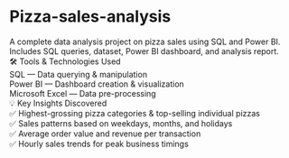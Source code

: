 # Pizza-sales-analysis
A complete data analysis project on pizza sales using SQL and Power BI. Includes SQL queries, dataset, Power BI dashboard, and analysis report.  
🛠️ Tools & Technologies Used  
SQL — Data querying & manipulation  
Power BI — Dashboard creation & visualization  
Microsoft Excel — Data pre-processing  
💡 Key Insights Discovered  
✅ Highest-grossing pizza categories & top-selling individual pizzas  
✅ Sales patterns based on weekdays, months, and holidays  
✅ Average order value and revenue per transaction  
✅ Hourly sales trends for peak business timings  
